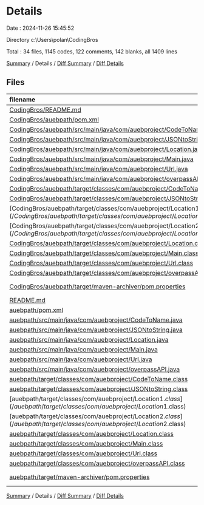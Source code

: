 # Details

Date : 2024-11-26 15:45:52

Directory c:\\Users\\polan\\CodingBros

Total : 34 files,  1145 codes, 122 comments, 142 blanks, all 1409 lines

[Summary](results.md) / Details / [Diff Summary](diff.md) / [Diff Details](diff-details.md)

## Files
| filename | language | code | comment | blank | total |
| :--- | :--- | ---: | ---: | ---: | ---: |
| [CodingBros/README.md](/CodingBros/README.md) | Markdown | 1 | 0 | 1 | 2 |
| [CodingBros/auebpath/pom.xml](/CodingBros/auebpath/pom.xml) | XML | 43 | 0 | 4 | 47 |
| [CodingBros/auebpath/src/main/java/com/auebproject/CodeToName.java](/CodingBros/auebpath/src/main/java/com/auebproject/CodeToName.java) | Java | 34 | 0 | 9 | 43 |
| [CodingBros/auebpath/src/main/java/com/auebproject/JSONtoString.java](/CodingBros/auebpath/src/main/java/com/auebproject/JSONtoString.java) | Java | 34 | 0 | 5 | 39 |
| [CodingBros/auebpath/src/main/java/com/auebproject/Location.java](/CodingBros/auebpath/src/main/java/com/auebproject/Location.java) | Java | 107 | 25 | 26 | 158 |
| [CodingBros/auebpath/src/main/java/com/auebproject/Main.java](/CodingBros/auebpath/src/main/java/com/auebproject/Main.java) | Java | 17 | 1 | 2 | 20 |
| [CodingBros/auebpath/src/main/java/com/auebproject/Url.java](/CodingBros/auebpath/src/main/java/com/auebproject/Url.java) | Java | 30 | 48 | 10 | 88 |
| [CodingBros/auebpath/src/main/java/com/auebproject/overpassAPI.java](/CodingBros/auebpath/src/main/java/com/auebproject/overpassAPI.java) | Java | 35 | 5 | 12 | 52 |
| [CodingBros/auebpath/target/classes/com/auebproject/CodeToName.class](/CodingBros/auebpath/target/classes/com/auebproject/CodeToName.class) | Java | 34 | 0 | 0 | 34 |
| [CodingBros/auebpath/target/classes/com/auebproject/JSONtoString.class](/CodingBros/auebpath/target/classes/com/auebproject/JSONtoString.class) | Java | 31 | 0 | 0 | 31 |
| [CodingBros/auebpath/target/classes/com/auebproject/Location$1.class](/CodingBros/auebpath/target/classes/com/auebproject/Location$1.class) | Java | 18 | 0 | 0 | 18 |
| [CodingBros/auebpath/target/classes/com/auebproject/Location$2.class](/CodingBros/auebpath/target/classes/com/auebproject/Location$2.class) | Java | 18 | 0 | 0 | 18 |
| [CodingBros/auebpath/target/classes/com/auebproject/Location.class](/CodingBros/auebpath/target/classes/com/auebproject/Location.class) | Java | 80 | 0 | 0 | 80 |
| [CodingBros/auebpath/target/classes/com/auebproject/Main.class](/CodingBros/auebpath/target/classes/com/auebproject/Main.class) | Java | 21 | 0 | 0 | 21 |
| [CodingBros/auebpath/target/classes/com/auebproject/Url.class](/CodingBros/auebpath/target/classes/com/auebproject/Url.class) | Java | 31 | 0 | 0 | 31 |
| [CodingBros/auebpath/target/classes/com/auebproject/overpassAPI.class](/CodingBros/auebpath/target/classes/com/auebproject/overpassAPI.class) | Java | 32 | 0 | 1 | 33 |
| [CodingBros/auebpath/target/maven-archiver/pom.properties](/CodingBros/auebpath/target/maven-archiver/pom.properties) | Java Properties | 3 | 1 | 1 | 5 |
| [README.md](/README.md) | Markdown | 1 | 0 | 1 | 2 |
| [auebpath/pom.xml](/auebpath/pom.xml) | XML | 43 | 0 | 5 | 48 |
| [auebpath/src/main/java/com/auebproject/CodeToName.java](/auebpath/src/main/java/com/auebproject/CodeToName.java) | Java | 34 | 0 | 9 | 43 |
| [auebpath/src/main/java/com/auebproject/JSONtoString.java](/auebpath/src/main/java/com/auebproject/JSONtoString.java) | Java | 38 | 0 | 5 | 43 |
| [auebpath/src/main/java/com/auebproject/Location.java](/auebpath/src/main/java/com/auebproject/Location.java) | Java | 107 | 29 | 26 | 162 |
| [auebpath/src/main/java/com/auebproject/Main.java](/auebpath/src/main/java/com/auebproject/Main.java) | Java | 17 | 1 | 2 | 20 |
| [auebpath/src/main/java/com/auebproject/Url.java](/auebpath/src/main/java/com/auebproject/Url.java) | Java | 29 | 6 | 9 | 44 |
| [auebpath/src/main/java/com/auebproject/overpassAPI.java](/auebpath/src/main/java/com/auebproject/overpassAPI.java) | Java | 35 | 5 | 12 | 52 |
| [auebpath/target/classes/com/auebproject/CodeToName.class](/auebpath/target/classes/com/auebproject/CodeToName.class) | Java | 34 | 0 | 0 | 34 |
| [auebpath/target/classes/com/auebproject/JSONtoString.class](/auebpath/target/classes/com/auebproject/JSONtoString.class) | Java | 32 | 0 | 0 | 32 |
| [auebpath/target/classes/com/auebproject/Location$1.class](/auebpath/target/classes/com/auebproject/Location$1.class) | Java | 20 | 0 | 0 | 20 |
| [auebpath/target/classes/com/auebproject/Location$2.class](/auebpath/target/classes/com/auebproject/Location$2.class) | Java | 20 | 0 | 0 | 20 |
| [auebpath/target/classes/com/auebproject/Location.class](/auebpath/target/classes/com/auebproject/Location.class) | Java | 80 | 0 | 0 | 80 |
| [auebpath/target/classes/com/auebproject/Main.class](/auebpath/target/classes/com/auebproject/Main.class) | Java | 21 | 0 | 0 | 21 |
| [auebpath/target/classes/com/auebproject/Url.class](/auebpath/target/classes/com/auebproject/Url.class) | Java | 30 | 0 | 0 | 30 |
| [auebpath/target/classes/com/auebproject/overpassAPI.class](/auebpath/target/classes/com/auebproject/overpassAPI.class) | Java | 32 | 0 | 1 | 33 |
| [auebpath/target/maven-archiver/pom.properties](/auebpath/target/maven-archiver/pom.properties) | Java Properties | 3 | 1 | 1 | 5 |

[Summary](results.md) / Details / [Diff Summary](diff.md) / [Diff Details](diff-details.md)